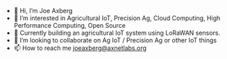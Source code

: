 - 👋 Hi, I’m Joe Axberg
- 👀 I’m interested in Agricultural IoT, Precision Ag, Cloud Computing, High Performance Computing, Open Source
- 🌱 Currently building an agricultural IoT system using LoRaWAN sensors.
- 💞️ I’m looking to collaborate on Ag IoT / Precision Ag or other IoT things
- 📫 How to reach me joeaxberg@axnetlabs.org

<!---
axbjos/axbjos is a ✨ special ✨ repository because its `README.md` (this file) appears on your GitHub profile.
You can click the Preview link to take a look at your changes.
--->
